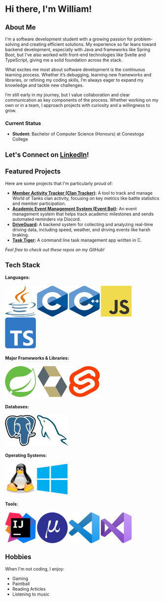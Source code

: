 # Hi there, I'm William!

## About Me

I'm a software development student with a growing passion for problem-solving and creating efficient solutions. My experience so far leans toward backend development, especially with Java and frameworks like Spring Boot, but I’ve also worked with front-end technologies like Svelte and TypeScript, giving me a solid foundation across the stack.

What excites me most about software development is the continuous learning process. Whether it’s debugging, learning new frameworks and libraries, or refining my coding skills, I’m always eager to expand my knowledge and tackle new challenges.

I’m still early in my journey, but I value collaboration and clear communication as key components of the process. Whether working on my own or in a team, I approach projects with curiosity and a willingness to grow.

### Current Status

- **Student:** Bachelor of Computer Science (Honours) at Conestoga College

## Let's Connect on [LinkedIn](https://linkedin.william-paetz.com/)!

## Featured Projects

Here are some projects that I'm particularly proud of:

- **[Member Activity Tracker (Clan Tracker)](https://github.com/Th3-Hero/clan-tracker):** A tool to track and manage World of Tanks clan activity, focusing on key metrics like battle statistics and member participation.
- **[Academic Event Management System (Event Bot)](https://github.com/Th3-Hero/EventBot):** An event management system that helps track academic milestones and sends automated reminders via Discord.
- **[DriveGuard](https://github.com/Th3-Hero/DriveGuard-Server):** A backend system for collecting and analyzing real-time driving data, including speed, weather, and driving events like harsh braking.
- **[Task Tiger](https://github.com/Th3-Hero/TaskTiger):** A command line task management app written in C.

_Feel free to check out these repos on my GitHub!_

## Tech Stack

#### Languages:
<p float="left">
<img src="assets/languages/java.svg" alt="Java" width="100" height="100">
<img src="assets/languages/c.svg" alt="C" width="100" height="100">
<img src="assets/languages/c-plusplus.svg" alt="C++" width="100" height="100">
<img src="assets/languages/javascript.svg" alt="JavaScript" width="100" height="100">
<img src="assets/languages/typescript.svg" alt="TypeScript" width="100" height="100">
</p>

#### Major Frameworks & Libraries:
<p float="left">
<img src="assets/frameworks/spring.svg" alt="Spring" width="100" height="100">
<img src="assets/frameworks/hibernate-icon.svg" alt="JPA/Hibernate" width="100" height="100">
<img src="assets/web/svelte.svg" alt="Svelte" width="100" height="100">
</p>

#### Databases:
<p float="left">
<img src="assets/databases/postgresql.svg" alt="Postgres" width="100" height="100">
<img src="assets/databases/mysql.svg" alt="MySQL" width="100" height="100">
</p>

#### Operating Systems:
<p float="left">
<img src="assets/platforms/linux.svg" alt="Linux Tux" width="100" height="100">
<img src="assets/platforms/windows.svg" alt="Windows" width="100" height="100">
</p>

#### Tools:
<p float="left">
<img src="assets/editors/intellijidea.svg" alt="Intellij" width="100" height="100">
<img src="assets/editors/micro-logo-mark.svg" alt="Micro" width="100" height="100">
<img src="assets/editors/vscode.svg" alt="Visual Studio Code" width="100" height="100">
<img src="assets/editors/visual-studio.svg" alt="Visual Studio" width="100" height="100">
</p>

## Hobbies

When I'm not coding, I enjoy:

- Gaming
- Paintball
- Reading Articles
- Listening to music
